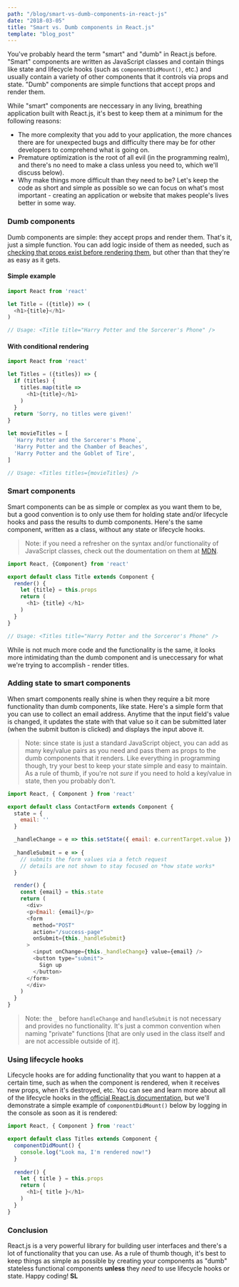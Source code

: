 ```yaml
---
path: "/blog/smart-vs-dumb-components-in-react-js"
date: "2018-03-05"
title: "Smart vs. Dumb components in React.js"
template: "blog_post"
---
```


You've probably heard the term "smart" and "dumb" in React.js before. "Smart" components are written as JavaScript classes and contain things like state and lifecycle hooks (such as ```componentDidMount()```, etc.) and usually contain a variety of other components that it controls via props and state. "Dumb" components are simple functions that accept props and render them. 

While "smart" components are neccessary in any living, breathing application built with React.js, it's best to keep them at a minimum for the following reasons:

- The more complexity that you add to your application, the more chances there are for unexpected bugs and difficulty there may be for other developers to comprehend what is going on.
- Premature optimization is the root of all evil (in the programming realm), and there's no need to make a class unless you need to, which we'll discuss below).
- Why make things more difficult than they need to be? Let's keep the code as short and simple as possible so we can focus on what's most important - creating an application or website that makes people's lives better in some way.

### Dumb components
Dumb components are simple: they accept props and render them. That's it, just a simple function. You can add logic inside of them as needed, such as [checking that props exist before rendering them](/blog/tips-for-creating-react-stateless-functional-components), but other than that they're as easy as it gets.

#### Simple example

```javascript
import React from 'react'

let Title = ({title}) => (
  <h1>{title}</h1>
)

// Usage: <Title title="Harry Potter and the Sorcerer's Phone" />
```

#### With conditional rendering

```javascript
import React from 'react'

let Titles = ({titles}) => {
  if (titles) {
    titles.map(title =>
      <h1>{title}</h1>
    )
  }
  return 'Sorry, no titles were given!'
}

let movieTitles = [
  `Harry Potter and the Sorcerer's Phone`,
  'Harry Potter and the Chamber of Beaches',
  'Harry Potter and the Goblet of Tire',
]

// Usage: <Titles titles={movieTitles} />
```

### Smart components
Smart components can be as simple or complex as you want them to be, but a good convention is to only use them for holding state and/or lifecycle hooks and pass the results to dumb components. Here's the same component, written as a class, without any state or lifecycle hooks.

> Note: if you need a refresher on the syntax and/or functionality of JavaScript classes, check out the doumentation on them at [MDN](https://developer.mozilla.org/en-US/docs/Web/JavaScript/Reference/Classes).

```javascript
import React, {Component} from 'react'

export default class Title extends Component {
  render() {
    let {title} = this.props
    return (
      <h1> {title} </h1>
    )
  }
}

// Usage: <Titles title="Harry Potter and the Sorceror's Phone" />
```
While is not much more code and the functionality is the same, it looks more intimidating than the dumb component and is uneccessary for what we're trying to accomplish - render titles.

### Adding state to smart components
When smart components really shine is when they require a bit more functionality than dumb components, like state. Here's a simple form that you can use to collect an email address. Anytime that the input field's value is changed, it updates the state with that value so it can be submitted later (when the submit button is clicked) and displays the input above it.

> Note: since state is just a standard JavaScript object, you can add as many key/value pairs as you need and pass them as props to the dumb components that it renders. Like everything in programming though, try your best to keep your state simple and easy to maintain. As a rule of thumb, if you're not *sure* if you need to hold a key/value in state, then you probably don't. 

```javascript
import React, { Component } from 'react'

export default class ContactForm extends Component {
  state = {
    email: ''
  }

  _handleChange = e => this.setState({ email: e.currentTarget.value })
  
  _handleSubmit = e => {
    // submits the form values via a fetch request
    // details are not shown to stay focused on *how state works*
  }

  render() {
    const {email} = this.state
    return (
      <div>
      <p>Email: {email}</p>
      <form
        method="POST"
        action="/success-page"
        onSubmit={this._handleSubmit}
      >
        <input onChange={this._handleChange} value={email} />
        <button type="submit">
          Sign up
        </button>
      </form>
      </div>
    )
  }
}
```

> Note: the ```_``` before ```handleChange``` and ```handleSubmit``` is not necessary and provides no functionality. It's just a common convention when naming "private" functions [that are only used in the class itself and are not accessible outside of it]. 

### Using lifecycle hooks
Lifecycle hooks are for adding functionality that you want to happen at a certain time, such as when the component is rendered, when it receives new props, when it's destroyed, etc. You can see and learn more about all of the lifecycle hooks in the [official React.js documentation](https://reactjs.org/docs/state-and-lifecycle.html), but we'll demonstrate a simple example of ```componentDidMount()``` below by logging in the console as soon as it is rendered:

```javascript
import React, { Component } from 'react'

export default class Titles extends Component {
  componentDidMount() {
    console.log("Look ma, I'm rendered now!")
  }
  
  render() {
    let { title } = this.props
    return (
      <h1>{ title }</h1>
    )
  }
}
```

### Conclusion 
React.js is a very powerful library for building user interfaces and there's a lot of functionality that you can use. As a rule of thumb though, it's best to keep things as simple as possible by creating your components as "dumb" stateless functional components **unless** they *need* to use lifecycle hooks or state. Happy coding! **SL**

